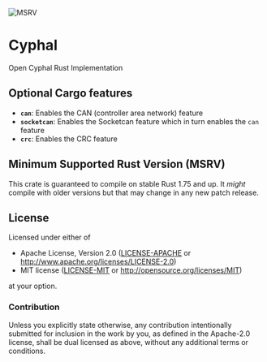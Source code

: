 ![MSRV](https://img.shields.io/badge/rustc-1.75+-blue.svg)

# Cyphal

Open Cyphal Rust Implementation

## Optional Cargo features

- **`can`**: Enables the CAN (controller area network) feature
- **`socketcan`**: Enables the Socketcan feature which in turn enables the `can` feature
- **`crc`**: Enables the CRC feature

## Minimum Supported Rust Version (MSRV)

This crate is guaranteed to compile on stable Rust 1.75 and up. It *might*
compile with older versions but that may change in any new patch release.

## License

Licensed under either of

- Apache License, Version 2.0 ([LICENSE-APACHE](LICENSE-APACHE) or
  <http://www.apache.org/licenses/LICENSE-2.0>)
- MIT license ([LICENSE-MIT](LICENSE-MIT) or <http://opensource.org/licenses/MIT>)

at your option.

### Contribution

Unless you explicitly state otherwise, any contribution intentionally submitted
for inclusion in the work by you, as defined in the Apache-2.0 license, shall be
dual licensed as above, without any additional terms or conditions.
